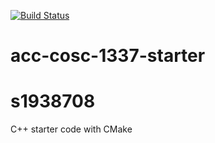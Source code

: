 [![Build Status](https://travis-ci.org/acc-cosc-1337-spring-2020-hl/acc-cosc-1337-spring-2020-s1938708.svg?branch=master)](https://travis-ci.org/acc-cosc-1337-spring-2020-hl/acc-cosc-1337-spring-2020-s1938708)


# acc-cosc-1337-starter
# s1938708
C++ starter code with CMake 
